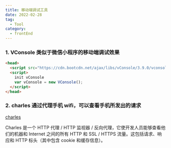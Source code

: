 ```yaml
---
title: 移动端调试工具
date: 2022-02-28
tag:
  - Tool
category:
  - frontEnd
---
```


<!-- more -->

### 1. VConsole 类似于微信小程序的移动端调试效果

```html
<head>
  <script src="https://cdn.bootcdn.net/ajax/libs/vConsole/3.9.0/vconsole.min.js"></script>
  <script>
    init vConsole
    var vConsole = new VConsole();
  </script>
</head>
```

### 2. charles 通过代理手机 wifi，可以查看手机所发出的请求

[charles](https://www.charlesproxy.com)

Charles 是一个 HTTP 代理 / HTTP 监视器 / 反向代理，它使开发人员能够查看他们的机器和 Internet 之间的所有 HTTP 和 SSL / HTTPS 流量。这包括请求、响应和 HTTP 标头（其中包含 cookie 和缓存信息）。
